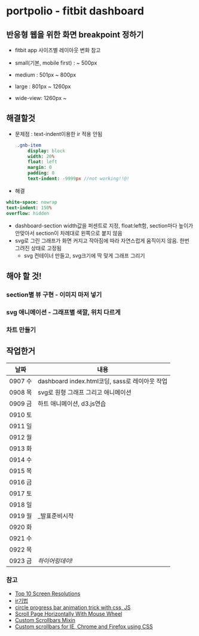 # portpolio - fitbit dashboard


## 반응형 웹을 위한 화면 breakpoint 정하기

- fitbit app 사이즈별 레이아웃 변화 참고

- small(기본, mobile first) : ~ 500px
- medium : 501px ~ 800px
- large : 801px ~ 1260px
- wide-view: 1260px ~


## 해결할것
- 문제점 : text-indent이용한 ir 적용 안됨
```sass
    .gnb-item
        display: block
        width: 20%
        float: left
        margin: 0
        padding: 0
        text-indent: -9999px //not working!!@!
```
- 해결
```sass
white-space: nowrap
text-indent: 150%
overflow: hidden
```


- dashboard-section width값을 퍼센트로 지정, float:left함, section마다 높이가 안맞아서 section이 차례대로 왼쪽으로 붙지 않음
- svg로 그린 그래프가 화면 커지고 작아짐에 따라 자연스럽게 움직이지 않음. 한번 그려진 상태로 고정됨
    + svg 컨테이너 만들고, svg크기에 딱 맞게 그래프 그리기

## 해야 할 것!

### section별 뷰 구현 - 이미지 마저 넣기
### svg 애니메이션 - 그래프별 색깔, 위치 다르게
### 차트 만들기
   


## 작업한거
|날짜|내용|
|---|---|
|0907 수| dashboard index.html코딩, sass로 레이아웃 작업 |
|0908 목| svg로 원형 그래프 그리고 애니메이션|
|0909 금| 하트 애니메이션, d3.js연습
|0910 토| 
|0911 일| 
|0912 월| 
|0913 화| 
|0914 수| 
|0915 목| 
|0916 금| 
|0917 토| 
|0918 일| 
|0919 월| _발표준비시작
|0920 화| 
|0921 수| 
|0922 목| 
|0923 금| _하이어링데이!_


### 참고
- [Top 10 Screen Resolutions](https://www.w3counter.com/globalstats.php)
- [ir기법](http://www.zeldman.com/2012/03/01/replacing-the-9999px-hack-new-image-replacement/)
- [circle progress bar animation trick with css, JS](http://stackoverflow.com/questions/26781576/svg-progress-circle-with-percentage)
- [Scroll Page Horizontally With Mouse Wheel](https://css-tricks.com/snippets/jquery/horz-scroll-with-mouse-wheel/)
- [Custom Scrollbars Mixin](https://css-tricks.com/snippets/sass/custom-scrollbars-mixin/)
- [Custom scrollbars for IE, Chrome and Firefox using CSS](http://codemug.com/html/custom-scrollbars-using-css/)
